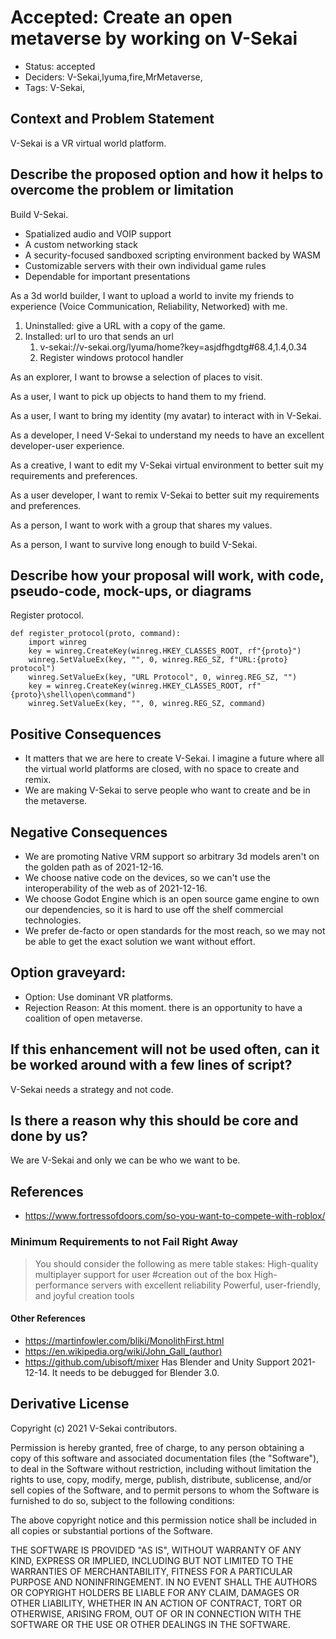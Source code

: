 # Accepted: Create an open metaverse by working on V-Sekai

- Status: accepted <!-- draft | rejected | accepted | deprecated | superseded by -->
- Deciders: V-Sekai,lyuma,fire,MrMetaverse,
- Tags: V-Sekai,

## Context and Problem Statement

V-Sekai is a VR virtual world platform.

## Describe the proposed option and how it helps to overcome the problem or limitation

Build V-Sekai.

- Spatialized audio and VOIP support
- A custom networking stack
- A security-focused sandboxed scripting environment backed by WASM
- Customizable servers with their own individual game rules
- Dependable for important presentations

As a 3d world builder, I want to upload a world to invite my friends to experience (Voice Communication, Reliability, Networked) with me.

1. Uninstalled: give a URL with a copy of the game.
2. Installed: url to uro that sends an url
   1. v-sekai://v-sekai.org/lyuma/home?key=asjdfhgdtg#68.4,1.4,0.34
   1. Register windows protocol handler

As an explorer, I want to browse a selection of places to visit.

As a user, I want to pick up objects to hand them to my friend.

As a user, I want to bring my identity (my avatar) to interact with in V-Sekai.

As a developer, I need V-Sekai to understand my needs to have an excellent developer-user experience.

As a creative, I want to edit my V-Sekai virtual environment to better suit my requirements and preferences.

As a user developer, I want to remix V-Sekai to better suit my requirements and preferences.

As a person, I want to work with a group that shares my values.

As a person, I want to survive long enough to build V-Sekai.

## Describe how your proposal will work, with code, pseudo-code, mock-ups, or diagrams

Register protocol.

```
def register_protocol(proto, command):
    import winreg
    key = winreg.CreateKey(winreg.HKEY_CLASSES_ROOT, rf"{proto}")
    winreg.SetValueEx(key, "", 0, winreg.REG_SZ, f"URL:{proto} protocol")
    winreg.SetValueEx(key, "URL Protocol", 0, winreg.REG_SZ, "")
    key = winreg.CreateKey(winreg.HKEY_CLASSES_ROOT, rf"{proto}\shell\open\command")
    winreg.SetValueEx(key, "", 0, winreg.REG_SZ, command)
```

## Positive Consequences <!-- optional -->

- It matters that we are here to create V-Sekai. I imagine a future where all the virtual world platforms are closed, with no space to create and remix.
- We are making V-Sekai to serve people who want to create and be in the metaverse.

## Negative Consequences <!-- optional -->

- We are promoting Native VRM support so arbitrary 3d models aren't on the golden path as of 2021-12-16.
- We choose native code on the devices, so we can't use the interoperability of the web as of 2021-12-16.
- We choose Godot Engine which is an open source game engine to own our dependencies, so it is hard to use off the shelf commercial technologies.
- We prefer de-facto or open standards for the most reach, so we may not be able to get the exact solution we want without effort.

## Option graveyard: <!-- same as above -->

- Option: Use dominant VR platforms.
- Rejection Reason: At this moment. there is an opportunity to have a coalition of open metaverse.

## If this enhancement will not be used often, can it be worked around with a few lines of script?

V-Sekai needs a strategy and not code.

## Is there a reason why this should be core and done by us?

We are V-Sekai and only we can be who we want to be.

## References <!-- optional and numbers of links can vary -->

- https://www.fortressofdoors.com/so-you-want-to-compete-with-roblox/

### Minimum Requirements to not Fail Right Away

> You should consider the following as mere table stakes:
> High-quality multiplayer support for user #creation out of the box
> High-performance servers with excellent reliability
> Powerful, user-friendly, and joyful creation tools

#### Other References

- https://martinfowler.com/bliki/MonolithFirst.html
- https://en.wikipedia.org/wiki/John_Gall_(author)
- https://github.com/ubisoft/mixer Has Blender and Unity Support 2021-12-14. It needs to be debugged for Blender 3.0.

## Derivative License

Copyright (c) 2021 V-Sekai contributors.

Permission is hereby granted, free of charge, to any person obtaining a copy
of this software and associated documentation files (the "Software"), to deal
in the Software without restriction, including without limitation the rights
to use, copy, modify, merge, publish, distribute, sublicense, and/or sell
copies of the Software, and to permit persons to whom the Software is
furnished to do so, subject to the following conditions:

The above copyright notice and this permission notice shall be included in all
copies or substantial portions of the Software.

THE SOFTWARE IS PROVIDED "AS IS", WITHOUT WARRANTY OF ANY KIND, EXPRESS OR
IMPLIED, INCLUDING BUT NOT LIMITED TO THE WARRANTIES OF MERCHANTABILITY,
FITNESS FOR A PARTICULAR PURPOSE AND NONINFRINGEMENT. IN NO EVENT SHALL THE
AUTHORS OR COPYRIGHT HOLDERS BE LIABLE FOR ANY CLAIM, DAMAGES OR OTHER
LIABILITY, WHETHER IN AN ACTION OF CONTRACT, TORT OR OTHERWISE, ARISING FROM,
OUT OF OR IN CONNECTION WITH THE SOFTWARE OR THE USE OR OTHER DEALINGS IN THE
SOFTWARE.
